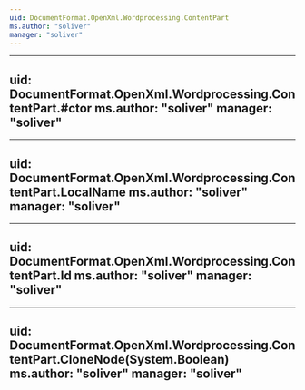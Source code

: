 ```yaml
---
uid: DocumentFormat.OpenXml.Wordprocessing.ContentPart
ms.author: "soliver"
manager: "soliver"
---
```


---
uid: DocumentFormat.OpenXml.Wordprocessing.ContentPart.#ctor
ms.author: "soliver"
manager: "soliver"
---

---
uid: DocumentFormat.OpenXml.Wordprocessing.ContentPart.LocalName
ms.author: "soliver"
manager: "soliver"
---

---
uid: DocumentFormat.OpenXml.Wordprocessing.ContentPart.Id
ms.author: "soliver"
manager: "soliver"
---

---
uid: DocumentFormat.OpenXml.Wordprocessing.ContentPart.CloneNode(System.Boolean)
ms.author: "soliver"
manager: "soliver"
---
